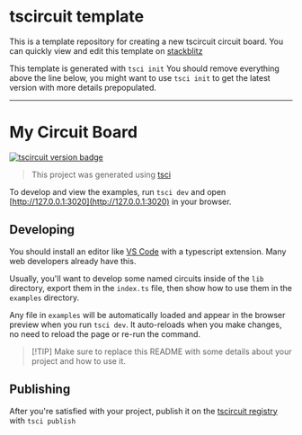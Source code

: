 # tscircuit template

This is a template repository for creating a new tscircuit circuit board. You
can quickly view and edit this template on [stackblitz](https://stackblitz.com/github/tscircuit/template)

This template is generated with `tsci init` You should remove everything above the line below, you
might want to use `tsci init` to get the latest version with more details prepopulated.

---

# My Circuit Board

[![tscircuit version badge](https://registry-api.tscircuit.com/badges/view?package_name=yourname.mycircuit)](https://registry.tscircuit.com/githubname/mycircuit)

> This project was generated using [tsci](https://github.com/tscircuit/tscircuit)

To develop and view the examples, run `tsci dev` and open [http://127.0.0.1:3020](http://127.0.0.1:3020) in your browser.

## Developing

You should install an editor like [VS Code](https://code.visualstudio.com/) with a typescript extension. Many web developers already have this.

Usually, you'll want to develop some named circuits inside of the `lib` directory,
export them in the `index.ts` file, then show how to use them in the `examples` directory.

Any file in `examples` will be automatically loaded and appear in the browser preview when you run `tsci dev`. It auto-reloads when you make changes, no need to reload the page or re-run the command.

> [!TIP] Make sure to replace this README with some details about your project and how to use it.

## Publishing

After you're satisfied with your project, publish it on the [tscircuit registry](https://registry.tscircuit.com) with `tsci publish`
